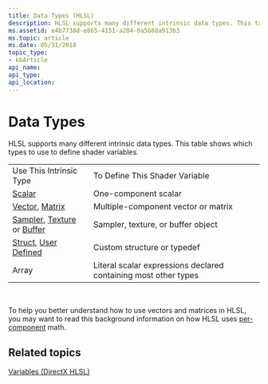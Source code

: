 ```yaml
---
title: Data Types (HLSL)
description: HLSL supports many different intrinsic data types. This table shows which types to use to define shader variables.
ms.assetid: e4b7738d-e865-4151-a204-0a5b88a913b3
ms.topic: article
ms.date: 05/31/2018
topic_type: 
- kbArticle
api_name: 
api_type: 
api_location: 
---
```


# Data Types

HLSL supports many different intrinsic data types. This table shows which types to use to define shader variables.



|                                                                                                                         |                                            |
|-------------------------------------------------------------------------------------------------------------------------|--------------------------------------------|
| Use This Intrinsic Type                                                                                                 | To Define This Shader Variable             |
| [Scalar](dx-graphics-hlsl-scalar.md)                                                                                   | One-component scalar                       |
| [Vector](dx-graphics-hlsl-vector.md), [Matrix](dx-graphics-hlsl-matrix.md)                                            | Multiple-component vector or matrix        |
| [Sampler](dx-graphics-hlsl-sampler.md), [Texture](dx-graphics-hlsl-texture.md) or [Buffer](dx-graphics-hlsl-buffer.md)   | Sampler, texture, or buffer object         |
| [Struct](dx-graphics-hlsl-struct.md), [User Defined](dx-graphics-hlsl-user-defined.md)                                | Custom structure or typedef                |
| Array                                                                                   | Literal scalar expressions declared containing most other types                       |


 

To help you better understand how to use vectors and matrices in HLSL, you may want to read this background information on how HLSL uses [per-component](dx-graphics-hlsl-per-component-math.md) math.

## Related topics

<dl> <dt>

[Variables (DirectX HLSL)](dx-graphics-hlsl-variables.md)
</dt> </dl>

 

 




